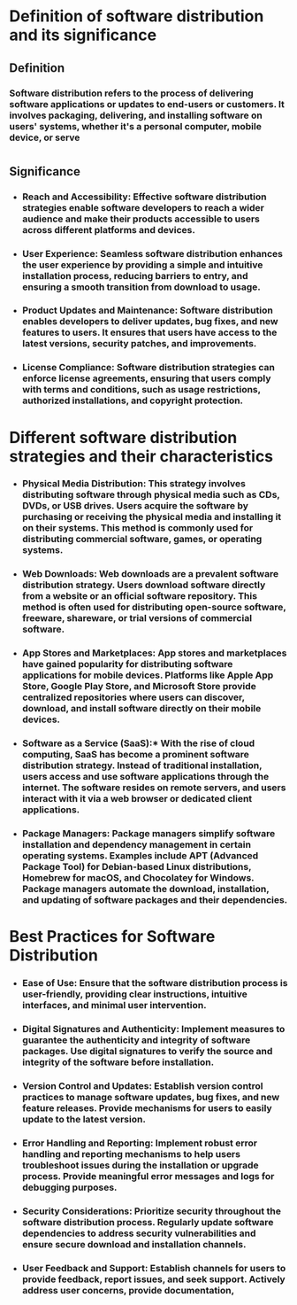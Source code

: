 # Definition of software distribution and its significance

## Definition

### Software distribution refers to the process of delivering software applications or updates to end-users or customers. It involves packaging, delivering, and installing software on users' systems, whether it's a personal computer, mobile device, or serve

#

## Significance

- ### **Reach and Accessibility:** Effective software distribution strategies enable software developers to reach a wider audience and make their products accessible to users across different platforms and devices.

- ### **User Experience:** Seamless software distribution enhances the user experience by providing a simple and intuitive installation process, reducing barriers to entry, and ensuring a smooth transition from download to usage.

- ### **Product Updates and Maintenance:** Software distribution enables developers to deliver updates, bug fixes, and new features to users. It ensures that users have access to the latest versions, security patches, and improvements.

- ### **License Compliance:** Software distribution strategies can enforce license agreements, ensuring that users comply with terms and conditions, such as usage restrictions, authorized installations, and copyright protection.

#

# Different software distribution strategies and their characteristics

- ### **Physical Media Distribution:** This strategy involves distributing software through physical media such as CDs, DVDs, or USB drives. Users acquire the software by purchasing or receiving the physical media and installing it on their systems. This method is commonly used for distributing commercial software, games, or operating systems.

- ### **Web Downloads:** Web downloads are a prevalent software distribution strategy. Users download software directly from a website or an official software repository. This method is often used for distributing open-source software, freeware, shareware, or trial versions of commercial software.

- ### **App Stores and Marketplaces:** App stores and marketplaces have gained popularity for distributing software applications for mobile devices. Platforms like Apple App Store, Google Play Store, and Microsoft Store provide centralized repositories where users can discover, download, and install software directly on their mobile devices.
- ### **Software as a Service (SaaS):\*** With the rise of cloud computing, SaaS has become a prominent software distribution strategy. Instead of traditional installation, users access and use software applications through the internet. The software resides on remote servers, and users interact with it via a web browser or dedicated client applications.

- ### **Package Managers:** Package managers simplify software installation and dependency management in certain operating systems. Examples include APT (Advanced Package Tool) for Debian-based Linux distributions, Homebrew for macOS, and Chocolatey for Windows. Package managers automate the download, installation, and updating of software packages and their dependencies.

#

# Best Practices for Software Distribution

- ### **Ease of Use:** Ensure that the software distribution process is user-friendly, providing clear instructions, intuitive interfaces, and minimal user intervention.

- ### **Digital Signatures and Authenticity:** Implement measures to guarantee the authenticity and integrity of software packages. Use digital signatures to verify the source and integrity of the software before installation.

- ### **Version Control and Updates:** Establish version control practices to manage software updates, bug fixes, and new feature releases. Provide mechanisms for users to easily update to the latest version.

- ### **Error Handling and Reporting:** Implement robust error handling and reporting mechanisms to help users troubleshoot issues during the installation or upgrade process. Provide meaningful error messages and logs for debugging purposes.

- ### **Security Considerations:** Prioritize security throughout the software distribution process. Regularly update software dependencies to address security vulnerabilities and ensure secure download and installation channels.

- ### **User Feedback and Support:** Establish channels for users to provide feedback, report issues, and seek support. Actively address user concerns, provide documentation,
